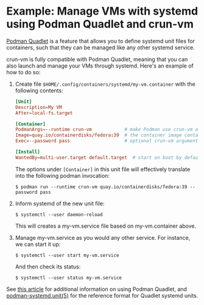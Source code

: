 # Example: Manage VMs with systemd using Podman Quadlet and crun-vm

[Podman Quadlet] is a feature that allows you to define systemd unit files for
containers, such that they can be managed like any other systemd service.

crun-vm is fully compatible with Podman Quadlet, meaning that you can also
launch and manage your VMs through systemd. Here's an example of how to do so:

1. Create file `$HOME/.config/containers/systemd/my-vm.container` with the
   following contents:

   ```toml
   [Unit]
   Description=My VM
   After=local-fs.target

   [Container]
   PodmanArgs=--runtime crun-vm            # make Podman use crun-vm as the runtime
   Image=quay.io/containerdisks/fedora:39  # the container image containing our VM image
   Exec=--password pass                    # optional crun-vm arguments

   [Install]
   WantedBy=multi-user.target default.target  # start on boot by default
   ```

   The options under `[Container]` in this unit file will effectively translate
   into the following podman invocation:

   ```console
   $ podman run --runtime crun-vm quay.io/containerdisks/fedora:39 --password pass
   ```

2. Inform systemd of the new unit file:

   ```console
   $ systemctl --user daemon-reload
   ```

   This will creates a my-vm.service file based on my-vm.container above.

3. Manage my-vm.service as you would any other service. For instance, we can
   start it up:

   ```console
   $ systemctl --user start my-vm.service
   ```

   And then check its status:

   ```console
   $ systemctl --user status my-vm.service
   ```

See [this article] for additional information on using Podman Quadlet, and
[podman-systemd.unit(5)] for the reference format for Quadlet systemd units.

[Podman Quadlet]: https://docs.podman.io/en/latest/markdown/podman-systemd.unit.5.html
[podman-systemd.unit(5)]: https://docs.podman.io/en/latest/markdown/podman-systemd.unit.5.html
[this article]: https://www.redhat.com/sysadmin/quadlet-podman
